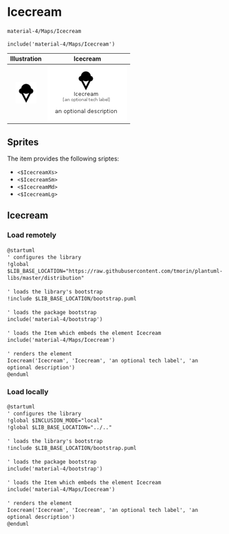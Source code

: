 # Icecream


```text
material-4/Maps/Icecream
```

```text
include('material-4/Maps/Icecream')
```



| Illustration | Icecream |
| :---: | :---: |
| ![illustration for Illustration](../../material-4/Maps/Icecream.png) | ![illustration for Icecream](../../material-4/Maps/Icecream.Local.png) |



## Sprites
The item provides the following sriptes:

- `<$IcecreamXs>`
- `<$IcecreamSm>`
- `<$IcecreamMd>`
- `<$IcecreamLg>`





## Icecream

### Load remotely
```plantuml
@startuml
' configures the library
!global $LIB_BASE_LOCATION="https://raw.githubusercontent.com/tmorin/plantuml-libs/master/distribution"

' loads the library's bootstrap
!include $LIB_BASE_LOCATION/bootstrap.puml

' loads the package bootstrap
include('material-4/bootstrap')

' loads the Item which embeds the element Icecream
include('material-4/Maps/Icecream')

' renders the element
Icecream('Icecream', 'Icecream', 'an optional tech label', 'an optional description')
@enduml
```

### Load locally
```plantuml
@startuml
' configures the library
!global $INCLUSION_MODE="local"
!global $LIB_BASE_LOCATION="../.."

' loads the library's bootstrap
!include $LIB_BASE_LOCATION/bootstrap.puml

' loads the package bootstrap
include('material-4/bootstrap')

' loads the Item which embeds the element Icecream
include('material-4/Maps/Icecream')

' renders the element
Icecream('Icecream', 'Icecream', 'an optional tech label', 'an optional description')
@enduml
```

